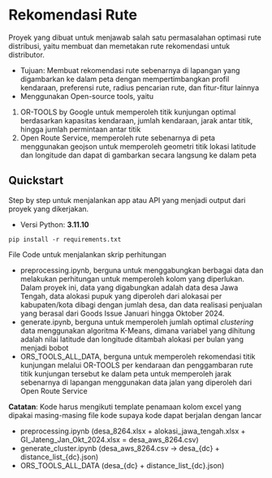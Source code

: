 # Rekomendasi Rute

Proyek yang dibuat untuk menjawab salah satu permasalahan optimasi rute distribusi, yaitu membuat dan memetakan rute rekomendasi untuk distributor.
- Tujuan: Membuat rekomendasi rute sebenarnya di lapangan yang digambarkan ke dalam peta dengan mempertimbangkan profil kendaraan, preferensi rute, radius pencarian rute, dan fitur-fitur lainnya
- Menggunakan Open-source tools, yaitu
1. OR-TOOLS by Google untuk memperoleh titik kunjungan optimal berdasarkan kapasitas kendaraan, jumlah kendaraan, jarak antar titik, hingga jumlah permintaan antar titik
2. Open Route Service, memperoleh rute sebenarnya di peta menggunakan geojson untuk memperoleh geometri titik lokasi latitude dan longitude dan dapat di gambarkan secara langsung ke dalam peta

## Quickstart

Step by step untuk menjalankan app atau API yang menjadi output dari proyek yang dikerjakan.

- Versi Python: **3.11.10**

```
pip install -r requirements.txt
```
File Code untuk menjalankan skrip perhitungan
- preprocessing.ipynb, berguna untuk menggabungkan berbagai data dan melakukan perhitungan untuk memperoleh kolom yang diperlukan. Dalam proyek ini, data yang digabungkan adalah data desa Jawa Tengah, data alokasi pupuk yang diperoleh dari alokasai per kabupaten/kota dibagi dengan jumlah desa, dan data realisasi penjualan yang berasal dari Goods Issue Januari hingga Oktober 2024.
- generate.ipynb, berguna untuk memperoleh jumlah optimal *clustering* data menggunakan algoritma K-Means, dimana variabel yang dihitung adalah nilai latitude dan longitude ditambah alokasi per bulan yang menjadi bobot
- ORS_TOOLS_ALL_DATA, berguna untuk memperoleh rekomendasi titik kunjungan melalui OR-TOOLS per kendaraan dan penggambaran rute titik kunjungan tersebut ke dalam peta untuk memperoleh jarak sebenarnya di lapangan menggunakan data jalan yang diperoleh dari Open Route Service

**Catatan**: Kode harus mengikuti template penamaan kolom excel yang dipakai masing-masing file kode supaya kode dapat berjalan dengan lancar
- preprocessing.ipynb (desa_8264.xlsx + alokasi_jawa_tengah.xlsx + GI_Jateng_Jan_Okt_2024.xlsx = desa_aws_8264.csv)
- generate_cluster.ipynb (desa_aws_8264.csv -> desa_{dc} + distance_list_{dc}.json)
- ORS_TOOLS_ALL_DATA (desa_{dc} + distance_list_{dc}.json)

